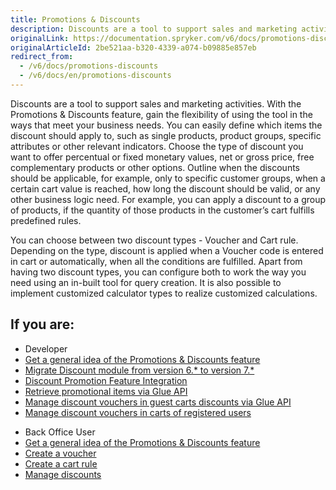 ```yaml
---
title: Promotions & Discounts
description: Discounts are a tool to support sales and marketing activities. Gain the flexibility of using the tool in the ways that meet your business needs.
originalLink: https://documentation.spryker.com/v6/docs/promotions-discounts
originalArticleId: 2be521aa-b320-4339-a074-b09885e857eb
redirect_from:
  - /v6/docs/promotions-discounts
  - /v6/docs/en/promotions-discounts
---
```


Discounts are a tool to support sales and marketing activities. With the Promotions & Discounts feature, gain the flexibility of using the tool in the ways that meet your business needs. You can easily define which items the discount should apply to, such as single products, product groups, specific attributes or other relevant indicators. Choose the type of discount you want to offer percentual or fixed monetary values, net or gross price, free complementary products or other options. Outline when the discounts should be applicable, for example, only to specific customer groups, when a certain cart value is reached, how long the discount should be valid, or any other business logic need. For example, you can apply a discount to a group of products, if the quantity of those products in the customer’s cart fulfills predefined rules.

You can choose between two discount types - Voucher and Cart rule. Depending on the type, discount is applied when a Voucher code is entered in cart or automatically, when all the conditions are fulfilled. Apart from having two discount types, you can configure both to work the way you need using an in-built tool for query creation. It is also possible to implement customized calculator types to realize customized calculations.

## If you are:

<div class="mr-container">
    <div class="mr-list-container">
        <!-- col1 -->
        <div class="mr-col">
            <ul class="mr-list mr-list-green">
                <li class="mr-title">Developer</li>
                <li><a href="docs\scos\user\features\202009.0\promotions-and-discounts\promotions-and-discounts-feature-overview.md">Get a general idea of the Promotions & Discounts feature</a></li>
                <li><a href="docs\scos\dev\module-migration-guides\202009.0\migration-guide-discount.md#upgrading-from-version-6---to-version-7--" class="mr-link">Migrate Discount module from version 6.* to version 7.*</a></li>
                <li><a href="docs\scos\dev\migration-and-integration\202009.0\feature-integration-guides\promotions-and-discounts-feature-integration.md" class="mr-link">Discount Promotion Feature Integration</a></li>
                <li><a href="docs\scos\dev\glue-api-guides\202009.0\retrieving-promotional-items.md" class="mr-link">Retrieve promotional items via Glue API</a></li>
                <li><a href="docs\scos\dev\glue-api-guides\202009.0\managing-carts\guest-carts\managing-discount-vouchers-in-guest-carts.md" class="mr-link">Manage discount vouchers in guest carts discounts via Glue API</a></li>
                <li><a href="docs\scos\dev\glue-api-guides\202009.0\managing-carts\carts-of-registered-users\managing-discount-vouchers-in-carts-of-registered-users.md" class="mr-link">Manage discount vouchers in carts of registered users</a></li>
                </ul>
        </div>
        <!-- col2 -->
        <div class="mr-col">
            <ul class="mr-list mr-list-blue">
                <li class="mr-title"> Back Office User</li>
                <li><a href="docs\scos\user\features\202009.0\promotions-and-discounts\promotions-and-discounts-feature-overview.md">Get a general idea of the Promotions & Discounts feature</a></li>
                <li><a href="docs\scos\user\user-guides\202009.0\back-office-user-guide\merchandising\discount\creating-a-voucher.md" class="mr-link">Create a voucher</a></li>
                <li><a href="docs\scos\user\user-guides\202009.0\back-office-user-guide\merchandising\discount\creating-a-cart-rule.md" class="mr-link">Create a cart rule</a></li>
                 <li><a href="docs\scos\user\user-guides\202009.0\back-office-user-guide\merchandising\discount\managing-discounts.md" class="mr-link">Manage discounts</a></li>
            </ul>
        </div>
    </div>
</div>
